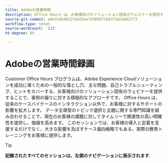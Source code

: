 ```yaml
---
title: Adobeの営業時間
description: Office Hours は、お客様向けのソリューション固有のウェビナーを提供することで、事例の振り向きに対する積極的なアプローチです。
source-git-commit: e6b314b48137e9d3ee7d389977843f10cb6927f3
workflow-type: tm+mt
source-wordcount: '123'
ht-degree: 0%

---
```


# Adobeの営業時間録画

Customer Office Hours プログラムは、Adobe Experience Cloudソリューションを成功に導くための一般的な落とし穴、主な問題、自己トラブルシューティング、ヒントをカバーする、お客様向けのソリューション固有のウェビナーを提供することで、事例の偏りに対する積極的なアプローチです。 Office Hours は、従来のケースバイケースのインタラクション以外で、お客様に対するサポートの影響を拡大します。 データ主導型のトピック選択と主題に関する専門知識を組み合わせることで、現在のお客様の課題に対してタイムリーで関連性の高い明確性を提供し、価値を高めます。 このセッションでは、お客様の導入と定着を支援するだけでなく、大きな影響を及ぼすケース偏向戦略でもある、実際の教育トレーニングをお客様に提供します。

>[!TIP]
>
>**記録されたすべてのセッションは、左側のナビゲーションに表示されます**.

<!--

## Featured

<table>
  <tr>
   <td>
      <a href="2022/cross-channel.md">
      <img alt="Level up Your Cross-channel Marketing with Adobe [!DNL Campaign Classic]" src="assets/cross-channel.png"/>
      </a>
      <div>
         <a href="./2022/cross-channel.md"><strong>Level up Your Cross-channel Marketing with Adobe [!DNL Campaign Classic]</strong></a>
         <br/>
      </div>
   </td>
   <td>
      <a href="2022/integrations.md">
      <img alt="Adobe [!DNL Campaign] integrations with a marketing ecosystem" src="assets/integrations.png"/>
      </a>
      <div>
         <a href="./2022/integrations.md"><strong>Adobe [!DNL Campaign] integrations with a marketing ecosystem</strong></a>
         <br/>
      </div>
   </td>
   <td>
      <a href="2022/tips.md">
      <img alt="Time saving tips from a pro" src="./assets/tips.png"/>
      </a>
      <div>
         <a href="2022/tips.md"><strong>Time saving tips from a pro</strong></a>
         <br/>
      </div>
   </td>
</table>

-->